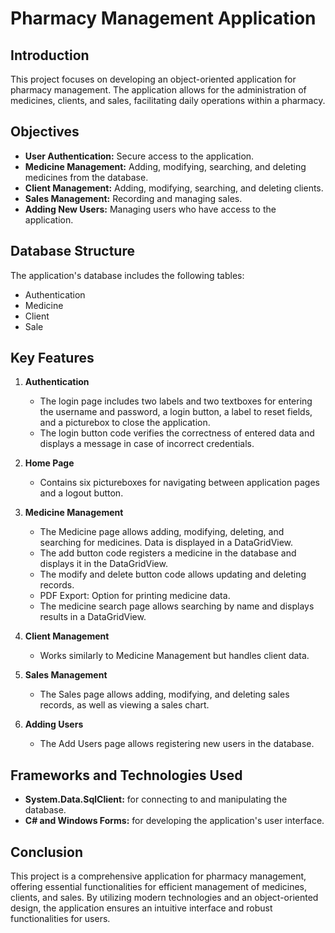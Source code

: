 # Pharmacy Management Application

## Introduction

This project focuses on developing an object-oriented application for pharmacy management. The application allows for the administration of medicines, clients, and sales, facilitating daily operations within a pharmacy.

## Objectives

- **User Authentication:** Secure access to the application.
- **Medicine Management:** Adding, modifying, searching, and deleting medicines from the database.
- **Client Management:** Adding, modifying, searching, and deleting clients.
- **Sales Management:** Recording and managing sales.
- **Adding New Users:** Managing users who have access to the application.

## Database Structure

The application's database includes the following tables:

- Authentication
- Medicine
- Client
- Sale

## Key Features

1. **Authentication**
   - The login page includes two labels and two textboxes for entering the username and password, a login button, a label to reset fields, and a picturebox to close the application.
   - The login button code verifies the correctness of entered data and displays a message in case of incorrect credentials.

2. **Home Page**
   - Contains six pictureboxes for navigating between application pages and a logout button.

3. **Medicine Management**
   - The Medicine page allows adding, modifying, deleting, and searching for medicines. Data is displayed in a DataGridView.
   - The add button code registers a medicine in the database and displays it in the DataGridView.
   - The modify and delete button code allows updating and deleting records.
   - PDF Export: Option for printing medicine data.
   - The medicine search page allows searching by name and displays results in a DataGridView.

4. **Client Management**
   - Works similarly to Medicine Management but handles client data.

5. **Sales Management**
   - The Sales page allows adding, modifying, and deleting sales records, as well as viewing a sales chart.

6. **Adding Users**
   - The Add Users page allows registering new users in the database.

## Frameworks and Technologies Used

- **System.Data.SqlClient:** for connecting to and manipulating the database.
- **C# and Windows Forms:** for developing the application's user interface.

## Conclusion

This project is a comprehensive application for pharmacy management, offering essential functionalities for efficient management of medicines, clients, and sales. By utilizing modern technologies and an object-oriented design, the application ensures an intuitive interface and robust functionalities for users.
